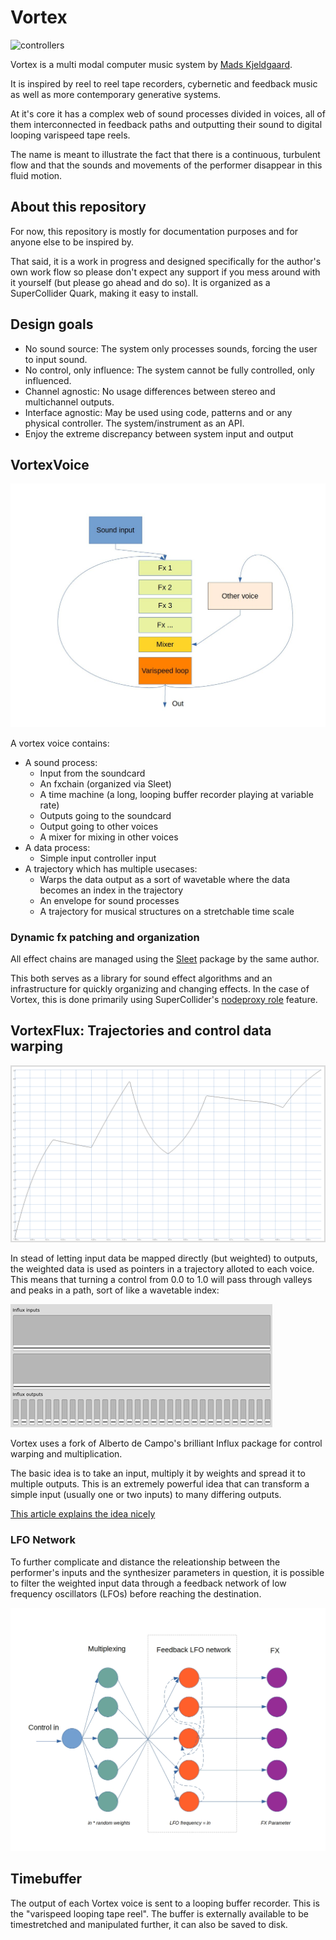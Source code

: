 # Vortex
![controllers](documentation/vortex_controllers.JPG)

Vortex is a multi modal computer music system by [Mads Kjeldgaard](https://madskjeldgaard.dk).

It is inspired by reel to reel tape recorders, cybernetic and feedback music as well as more contemporary generative systems.

At it's core it has a complex web of sound processes divided in voices, all of them interconnected in feedback paths and outputting their sound to digital looping varispeed tape reels.

The name is meant to illustrate the fact that there is a continuous, turbulent flow and that the sounds and movements of the performer disappear in this fluid motion.

## About this repository

For now, this repository is mostly for documentation purposes and for anyone else to be inspired by.

That said, it is a work in progress and designed specifically for the author's own work flow so please don't expect any support if you mess around with it yourself (but please go ahead and do so). It is organized as a SuperCollider Quark, making it easy to install. 

## Design goals

- No sound source: The system only processes sounds, forcing the user to input sound.
- No control, only influence: The system cannot be fully controlled, only influenced.
- Channel agnostic: No usage differences between stereo and multichannel outputs.
- Interface agnostic: May be used using code, patterns and or any physical controller. The system/instrument as an API.
- Enjoy the extreme discrepancy between system input and output

## VortexVoice
![vortex](documentation/vortex_voice.jpg)

A vortex voice contains:
- A sound process:
	- Input from the soundcard
	- An fxchain (organized via Sleet)
	- A time machine (a long, looping buffer recorder playing at variable rate)
	- Outputs going to the soundcard
	- Output going to other voices
	- A mixer for mixing in other voices
- A data process:
	- Simple input controller input
- A trajectory which has multiple usecases:
	- Warps the data output as a sort of wavetable where the data becomes an index in the trajectory
	- An envelope for sound processes
	- A trajectory for musical structures on a stretchable time scale 

### Dynamic fx patching and organization
All effect chains are managed using the [Sleet](https://github.com/madskjeldgaard/sleet) package by the same author.

This both serves as a library for sound effect algorithms and an infrastructure for quickly organizing and changing effects. 
In the case of Vortex, this is done primarily using SuperCollider's [nodeproxy role](http://doc.sccode.org/Reference/NodeProxy_roles.html) feature.

## VortexFlux: Trajectories and control data warping
![trajectory](documentation/trajectory.png)

In stead of letting input data be mapped directly (but weighted) to outputs, the weighted data is used as pointers in a trajectory alloted to each voice. This means that turning a control from 0.0 to 1.0 will pass through valleys and peaks in a path, sort of like a wavetable index:

![vortexflux](documentation/vortexflux2.gif)

Vortex uses a fork of Alberto de Campo's brilliant Influx package for control warping and multiplication. 

The basic idea is to take an input, multiply it by weights and spread it to multiple outputs. This is an extremely powerful idea that can transform a simple input (usually one or two inputs) to many differing outputs.

[This article explains the idea nicely](https://www.3dmin.org/research/open-development-and-design/influx/)

### LFO Network
To further complicate and distance the releationship between the performer's inputs and the synthesizer parameters in question, it is possible to filter the weighted input data through a feedback network of low frequency oscillators (LFOs) before reaching the destination. 

![vortex-lfo-network](documentation/lfonetwork.jpg)

## Timebuffer

The output of each Vortex voice is sent to a looping buffer recorder. This is the "varispeed looping tape reel". The buffer is externally available to be timestretched and manipulated further, it can also be saved to disk.
